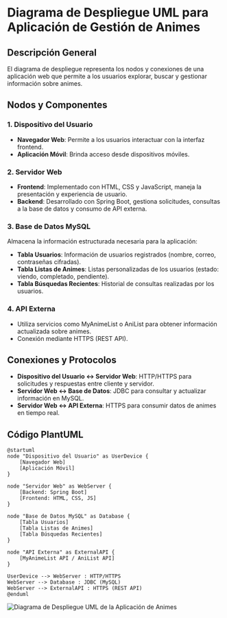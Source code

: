 # Diagrama de Despliegue UML para Aplicación de Gestión de Animes

## Descripción General
El diagrama de despliegue representa los nodos y conexiones de una aplicación web que permite a los usuarios explorar, buscar y gestionar información sobre animes.

## Nodos y Componentes

### 1. **Dispositivo del Usuario**
- **Navegador Web**: Permite a los usuarios interactuar con la interfaz frontend.
- **Aplicación Móvil**: Brinda acceso desde dispositivos móviles.

### 2. **Servidor Web**
- **Frontend**: Implementado con HTML, CSS y JavaScript, maneja la presentación y experiencia de usuario.
- **Backend**: Desarrollado con Spring Boot, gestiona solicitudes, consultas a la base de datos y consumo de API externa.

### 3. **Base de Datos MySQL**
Almacena la información estructurada necesaria para la aplicación:
- **Tabla Usuarios**: Información de usuarios registrados (nombre, correo, contraseñas cifradas).
- **Tabla Listas de Animes**: Listas personalizadas de los usuarios (estado: viendo, completado, pendiente).
- **Tabla Búsquedas Recientes**: Historial de consultas realizadas por los usuarios.

### 4. **API Externa**
- Utiliza servicios como MyAnimeList o AniList para obtener información actualizada sobre animes.
- Conexión mediante HTTPS (REST API).

## Conexiones y Protocolos
- **Dispositivo del Usuario ↔ Servidor Web**: HTTP/HTTPS para solicitudes y respuestas entre cliente y servidor.
- **Servidor Web ↔ Base de Datos**: JDBC para consultar y actualizar información en MySQL.
- **Servidor Web ↔ API Externa**: HTTPS para consumir datos de animes en tiempo real.

## Código PlantUML

```plantuml
@startuml
node "Dispositivo del Usuario" as UserDevice {
    [Navegador Web]
    [Aplicación Móvil]
}

node "Servidor Web" as WebServer {
    [Backend: Spring Boot]
    [Frontend: HTML, CSS, JS]
}

node "Base de Datos MySQL" as Database {
    [Tabla Usuarios]
    [Tabla Listas de Animes]
    [Tabla Búsquedas Recientes]
}

node "API Externa" as ExternalAPI {
    [MyAnimeList API / AniList API]
}

UserDevice --> WebServer : HTTP/HTTPS
WebServer --> Database : JDBC (MySQL)
WebServer --> ExternalAPI : HTTPS (REST API)
@enduml
```
![Diagrama de Despliegue UML de la Aplicación de Animes](diagrama_anime.png)

